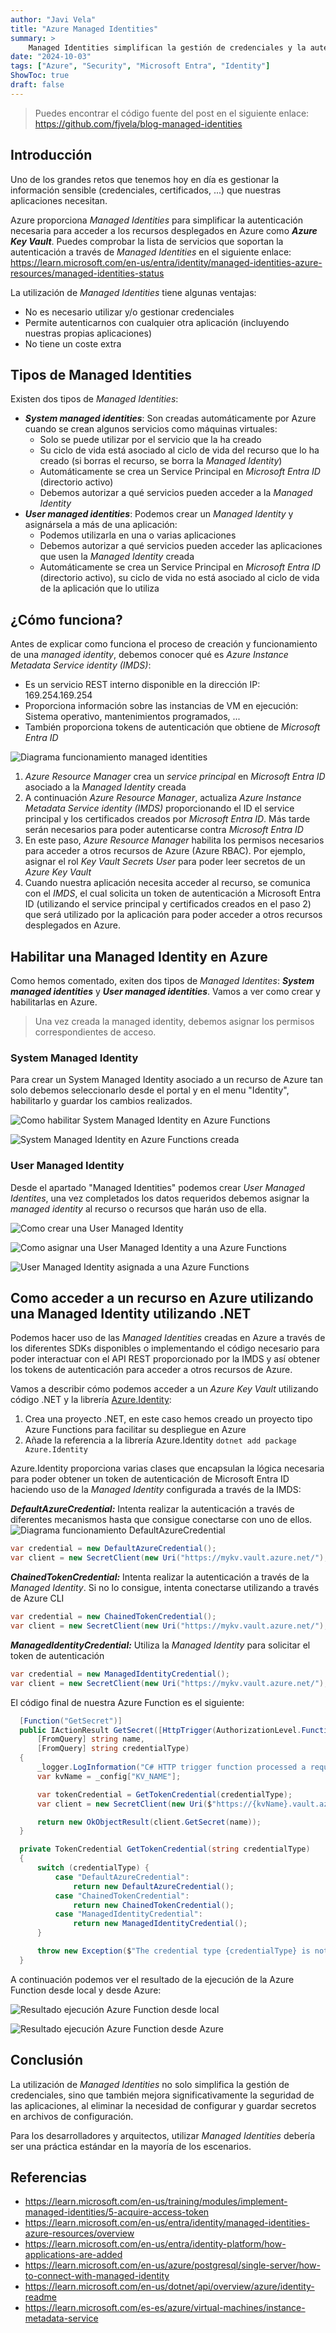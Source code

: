```yaml
---
author: "Javi Vela"
title: "Azure Managed Identities"
summary: >
    Managed Identities simplifican la gestión de credenciales y la autenticación en Azure. Las aplicaciones pueden acceder de forma segura a otros recursos de Azure sin necesidad de gestionar credenciales de forma manual.
date: "2024-10-03"
tags: ["Azure", "Security", "Microsoft Entra", "Identity"]
ShowToc: true
draft: false
---
```

> Puedes encontrar el código fuente del post en el siguiente enlace: https://github.com/fjvela/blog-managed-identities

## Introducción
Uno de los grandes retos que tenemos hoy en día es gestionar la información sensible (credenciales, certificados, ...) que nuestras aplicaciones necesitan.

Azure proporciona _Managed Identities_ para simplificar la autenticación necesaria para acceder a los recursos desplegados en Azure como **_Azure Key Vault_**. Puedes comprobar la lista de servicios que soportan la autenticación a través de _Managed Identities_ en el siguiente enlace: https://learn.microsoft.com/en-us/entra/identity/managed-identities-azure-resources/managed-identities-status 

La utilización de _Managed Identities_ tiene algunas ventajas:
- No es necesario utilizar y/o gestionar credenciales
- Permite autenticarnos con cualquier otra aplicación (incluyendo nuestras propias aplicaciones)
- No tiene un coste extra

## Tipos de Managed Identities
Existen dos tipos de _Managed Identities_:
- **_System managed identities_**: Son creadas automáticamente por Azure cuando se crean algunos servicios como máquinas virtuales:
    - Solo se puede utilizar por el servicio que la ha creado
    - Su ciclo de vida está asociado al ciclo de vida del recurso que lo ha creado (si borras el recurso, se borra la _Managed Identity_)
    - Automáticamente se crea un Service Principal en _Microsoft Entra ID_ (directorio activo)
    - Debemos autorizar a qué servicios pueden acceder a la _Managed Identity_
- **_User managed identities_**: Podemos crear un _Managed Identity_ y asignársela a más de una aplicación:
    - Podemos utilizarla en una o varias aplicaciones
    - Debemos autorizar a qué servicios pueden acceder las aplicaciones que usen la _Managed Identity_ creada
    - Automáticamente se crea un Service Principal en _Microsoft Entra ID_ (directorio activo), su ciclo de vida no está asociado al ciclo de vida de la aplicación que lo utiliza

## ¿Cómo funciona?
Antes de explicar como funciona el proceso de creación y funcionamiento de una _managed identity_, debemos conocer qué es _Azure Instance Metadata Service identity (IMDS)_:

- Es un servicio REST interno disponible en la dirección IP: 169.254.169.254
- Proporciona información sobre las instancias de VM en ejecución: Sistema operativo, mantenimientos programados, ...
- También proporciona tokens de autenticación que obtiene de _Microsoft Entra ID_

![Diagrama funcionamiento managed identities](/2024/azure/managed-identities-como-funciona.png "Diagrama funcionamiento managed identities")

1. _Azure Resource Manager_ crea un _service principal_ en _Microsoft Entra ID_ asociado a la _Managed Identity_ creada
2. A continuación _Azure Resource Manager_, actualiza _Azure Instance Metadata Service identity (IMDS)_ proporcionando el ID el service principal y los certificados creados por _Microsoft Entra ID_. Más tarde serán necesarios para poder autenticarse contra _Microsoft Entra ID_ 
3. En este paso, _Azure Resource Manager_ habilita los permisos necesarios para acceder a otros recursos de Azure (Azure RBAC). Por ejemplo, asignar el rol _Key Vault Secrets User_ para poder leer secretos de un _Azure Key Vault_
4. Cuando nuestra aplicación necesita acceder al recurso, se comunica con el _IMDS_, el cual solicita un token de autenticación a Microsoft Entra ID (utilizando el service principal y certificados creados en el paso 2) que será utilizado por la aplicación para poder acceder a otros recursos desplegados en Azure.

## Habilitar una Managed Identity en Azure
Como hemos comentado, exiten dos tipos de _Managed Identites_: **_System managed identities_** y **_User managed identities_**. Vamos a ver como crear y habilitarlas en Azure.

> Una vez creada la managed identity, debemos asignar los permisos correspondientes de acceso.

### System Managed Identity
Para crear un System Managed Identity asociado a un recurso de Azure tan solo debemos seleccionarlo desde el portal y en el menu "Identity", habilitarlo y guardar los cambios realizados.

![Como habilitar System Managed Identity en Azure Functions](/2024/azure/managed-identities-habilitar-system-managed-identity.png "Como habilitar System Managed Identity en Azure Functions")

![System Managed Identity en Azure Functions creada](/2024/azure/managed-identities-system-managed-identity-creada.png "System Managed Identity en Azure Functions creada")


### User Managed Identity
Desde el apartado "Managed Identities" podemos crear _User Managed Identites_, una vez completados los datos requeridos debemos asignar la _managed identity_ al recurso o recursos que harán uso de ella.

![Como crear una User Managed Identity](/2024/azure/managed-identities-crear-user-managed-identity.png "Como crear una User Managed Identity")

![Como asignar una User Managed Identity a una Azure Functions](/2024/azure/managed-identities-asignar-user-managed-identity.png "Como asignar una User Managed Identity a una Azure Functions")

![User Managed Identity asignada a una Azure Functions](/2024/azure/managed-identities-user-managed-identity-asignada.png "User Managed Identity asignada a una Azure Functions")


## Como acceder a un recurso en Azure utilizando una Managed Identity utilizando .NET
Podemos hacer uso de las _Managed Identities_ creadas en Azure a través de los diferentes SDKs disponibles o implementando el código necesario para poder interactuar con el API REST proporcionado por la IMDS y así obtener los tokens de autenticación para acceder a otros recursos de Azure. 

Vamos a describir cómo podemos acceder a un _Azure Key Vault_ utilizando código .NET y la librería [Azure.Identity](https://learn.microsoft.com/en-us/dotnet/api/azure.identity):

1. Crea una proyecto .NET, en este caso hemos creado un proyecto tipo Azure Functions para facilitar su despliegue en Azure 
2. Añade la referencia a la librería Azure.Identity ```dotnet add package Azure.Identity```

Azure.Identity proporciona varias clases que encapsulan la lógica necesaria para poder obtener un token de autenticación de Microsoft Entra ID haciendo uso de la _Managed Identity_ configurada a través de la IMDS:

**_DefaultAzureCredential:_** Intenta realizar la autenticación a través de diferentes mecanismos hasta que consigue conectarse con uno de ellos.
![Diagrama funcionamiento DefaultAzureCredential](/2024/azure/managed-identities-DefaultAzureCredential.png "Diagrama funcionamiento DefaultAzureCredential")

```csharp
var credential = new DefaultAzureCredential();
var client = new SecretClient(new Uri("https://mykv.vault.azure.net/"), credential);
```

**_ChainedTokenCredential:_** Intenta realizar la autenticación a través de la _Managed Identity_. Si no lo consigue, intenta conectarse utilizando a través de Azure CLI

```csharp
var credential = new ChainedTokenCredential();
var client = new SecretClient(new Uri("https://mykv.vault.azure.net/"), credential);
```

**_ManagedIdentityCredential:_** Utiliza la _Managed Identity_ para solicitar el token de autenticación
```csharp
var credential = new ManagedIdentityCredential();
var client = new SecretClient(new Uri("https://mykv.vault.azure.net/"), credential);
```

El código final de nuestra Azure Function es el siguiente:
```csharp
  [Function("GetSecret")]
  public IActionResult GetSecret([HttpTrigger(AuthorizationLevel.Function, "get")] HttpRequest req, 
      [FromQuery] string name,
      [FromQuery] string credentialType)
  {
      _logger.LogInformation("C# HTTP trigger function processed a request.");
      var kvName = _config["KV_NAME"];

      var tokenCredential = GetTokenCredential(credentialType);
      var client = new SecretClient(new Uri($"https://{kvName}.vault.azure.net/"), tokenCredential);

      return new OkObjectResult(client.GetSecret(name));
  }

  private TokenCredential GetTokenCredential(string credentialType)
  {
      switch (credentialType) {
          case "DefaultAzureCredential":
              return new DefaultAzureCredential();
          case "ChainedTokenCredential":
              return new ChainedTokenCredential();
          case "ManagedIdentityCredential":
              return new ManagedIdentityCredential();
      }

      throw new Exception($"The credential type {credentialType} is not valid");
  }
```
A continuación podemos ver el resultado de la ejecución de la Azure Function desde local y desde Azure:

![Resultado ejecución Azure Function desde local](/2024/azure/managed-identities-resultado-ejecucion-local.png "Resultado ejecución Azure Function desde local")

![Resultado ejecución Azure Function desde Azure](/2024/azure/managed-identities-resultado-ejecucion-azure.png "Resultado ejecución Azure Function desde Azure")

## Conclusión
La utilización de _Managed Identities_ no solo simplifica la gestión de credenciales, sino que también mejora significativamente la seguridad de las aplicaciones, al eliminar la necesidad de configurar y guardar secretos en archivos de configuración.

Para los desarrolladores y arquitectos, utilizar _Managed Identities_ debería ser una práctica estándar en la mayoría de los escenarios.

## Referencias
- https://learn.microsoft.com/en-us/training/modules/implement-managed-identities/5-acquire-access-token
- https://learn.microsoft.com/en-us/entra/identity/managed-identities-azure-resources/overview
- https://learn.microsoft.com/en-us/entra/identity-platform/how-applications-are-added
- https://learn.microsoft.com/en-us/azure/postgresql/single-server/how-to-connect-with-managed-identity
- https://learn.microsoft.com/en-us/dotnet/api/overview/azure/identity-readme
- https://learn.microsoft.com/es-es/azure/virtual-machines/instance-metadata-service
